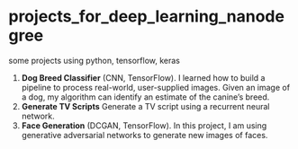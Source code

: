# projects_for_deep_learning_nanodegree
some projects using python, tensorflow, keras

1. **Dog Breed Classifier** (CNN, TensorFlow). I learned how to build a pipeline to process real-world, user-supplied images. Given an image of a dog, my algorithm can identify an estimate of the canine’s breed.
2. **Generate TV Scripts** Generate a TV script using a recurrent neural network.
3. **Face Generation** (DCGAN, TensorFlow). In this project, I am using generative adversarial networks to generate new images of faces.

